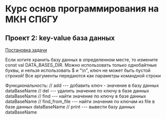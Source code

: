 # Курс основ программирования на МКН СПбГУ
## Проект 2: key-value база данных

[Постановка задачи](./TASK.md)

Если хотите хранить базу данных в определенном месте, то измените const val DATA_BASES_DIR.
Можно использовать только однобайтные буквы, и нельзя использовать $ и "\n", ключ не может быть пустой строкой!
Все аргументы передаются как параметры командной строки 

Функциональность:
// add <dataBaseName> <key> <val> --- добавить ключ - значение в базу данных dataBaseName
// del <dataBaseName> <key> --- удалить значение по ключу в базе данных dataBaseName
// find <dataBaseName> <key> --- найти значение по ключу в базе данных dataBaseName
// find_from_file <dataBaseName> <file> --- найти значения по ключам из file в базе данных dataBaseName
// print <dataBaseName> --- вывести базу данных dataBaseName